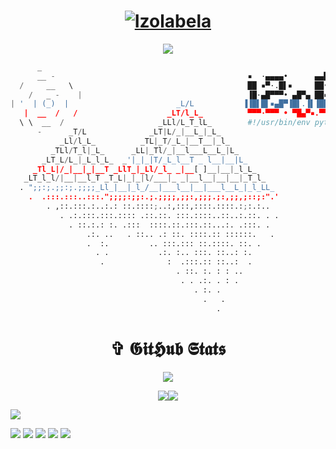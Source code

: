 <h1 align="center">
<a href="https://izolabela.github.io"><img src="https://readme-typing-svg.demolab.com?font=Red+Hat+mono&duration=1&pause=400&color=F7F7F7&width=140&lines=%E2%8B%86+Izolabela+%E2%8B%86;%E2%8B%86+iZolabela+%E2%8B%86;%E2%8B%86+izOlabela+%E2%8B%86;%E2%8B%86+izoLabela+%E2%8B%86;%E2%8B%86+izolAbela+%E2%8B%86;%E2%8B%86+izolaBela+%E2%8B%86;%E2%8B%86+izolabEla+%E2%8B%86;%E2%8B%86+izolabeLa+%E2%8B%86;%E2%8B%86+izolabelA+%E2%8B%86" alt="Izolabela" /></a>
</h1> 

<!-- <a href="#"><img align="right" src="https://github.com/Izolabela/Izolabela/blob/main/files/meme1.png" width="160 " height="160" /></a> -->

<p align="center">
<img src="https://github-profile-trophy.vercel.app/?username=Izolabela&column=6&theme=radical&no-bg=true&no-frame=true" />
</p>



```python
      _
      __ -                                           ▪  ·▄▄▄▄•      ▄▄▌   ▄▄▄· ▄▄▄▄· ▄▄▄ .▄▄▌   ▄▄▄· 
  /     __   \                                       ██ ▪▀·.█▌▪     ██•  ▐█ ▀█ ▐█ ▀█▪▀▄.▀·██•  ▐█ ▀█ 
    /   _ -    |                                     ▐█·▄█▀▀▀• ▄█▀▄ ██▪  ▄█▀▀█ ▐█▀▀█▄▐▀▀▪▄██▪  ▄█▀▀█ 
| '  | (_)  |                        _L/L           ▐▐█▌█▌▪▄█▀▐█▌.▐▌▐█▌▐▌▐█ ▪▐▌██▄▪▐█▐█▄▄▌▐█▌▐▌▐█ ▪▐▌
   |  __  /   /                    _LT/l_L_          ▀▀▀·▀▀▀ • ▀█▄▀▪.▀▀▀  ▀  ▀ ·▀▀▀▀  ▀▀▀ .▀▀▀  ▀  ▀ 
  \ \  __  /                     _LLl/L_T_lL_        #!/usr/bin/env python3
      -      _T/L              _LT|L/_|__L_|_L_ 
           _Ll/l_L_          _TL|_T/_L_|__T__|_l_ 
         _TLl/T_l|_L_      _LL|_Tl/_|__l___L__L_|L_
       _LT_L/L_|_L_l_L_  _'|_|_|T/_L_l__T _ l__|__|L_
     _Tl_L|/_|__|_|__T _LlT_|_Ll/_l_ _|__[ ]__|__|_l_L_ 
   _LT_l_l/|__|__l_T _T_L|_|_|l/___|_ _|__l__|__|__|_T_l_  
  . ";;:;.;;:;.;;;;_Ll_|__|_l_/__|___l__|__|___l__L_|_l_LL_ 
    .  .:::.:::..:::.";;;;:;;:.;.;;;;,;;:,;;;.;:,;;,;::;:".'
        . ,::.:::.:..:.: ::.::::;..:,:::,::::.::::.:;:.:..
           . .:.:::.:::.:::: .::.::. :::.::::..::..:.::. . .
             . ::.:.: :. .:::  ::::.::.:::.::...:. .:::. .
                 .:. ..   . ::.. .: ::. ::::.:: ::::::.   .  
                 .  :.         .. :::.::: ::.::::. ::. .
                   . .           .:. :.. :::. ::..: :.
                    .              :  .:::.:: ::..:  .
                                     . ::. :. : : ..
                                      . . .:. . : .  
                                         . :. .
                                           .   .
                                              .
``` 


<h1 align="center"> ✞ 𝕲𝖎𝖙𝕳𝖚𝖇 𝕾𝖙𝖆𝖙𝖘 </h3>

<p align="center">
    <img src="https://streak-stats.demolab.com?user=Izolabela&theme=github-dark-blue&hide_border=true&background=DD272700" />
</p>



<p align="center">
   <img src="https://github-readme-stats.vercel.app/api?username=Izolabela&show_icons=true&theme=transparent&hide_border=true" /><img src="https://github-readme-stats.vercel.app/api/top-langs/?username=Izolabela&hide_border=true&theme=transparent&layout=compact&langs_count=10" />
<br>

<img  src="https://raw.githubusercontent.com/Trilokia/Trilokia/379277808c61ef204768a61bbc5d25bc7798ccf1/bottom_header.svg" ></img>

[![](https://img.shields.io/github/followers/Izolabela?logoColor=black&style=social)](https://github.com/Izolabela?tab=followers)
[![](https://img.shields.io/github/stars/Izolabela?logo=TrustPilot&logoColor=red&style=social)](#)
[![](https://img.shields.io/badge/Telegram-Izolabela-blue?logo=telegram&style=social&logoColor=blue)](https://izolabela.t.me)
[![](https://img.shields.io/badge/Website-izolabela.github.io-blue?style=social&logo=Aiqfome)](https://izolabela.github.io)
[![](https://img.shields.io/badge/Github-Old%20account-red?style=social&logo=github)](https://github.com/SlavPH)

